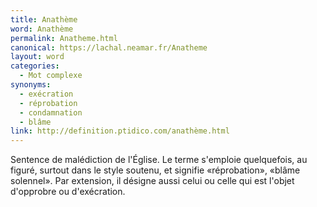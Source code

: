 ```yaml
---
title: Anathème
word: Anathème
permalink: Anatheme.html
canonical: https://lachal.neamar.fr/Anatheme
layout: word
categories:
  - Mot complexe
synonyms:
  - exécration
  - réprobation
  - condamnation
  - blâme
link: http://definition.ptidico.com/anathème.html
---
```


Sentence de malédiction de l'Église.
Le terme s'emploie quelquefois, au figuré, surtout dans le style soutenu, et signifie «réprobation», «blâme solennel».
Par extension, il désigne aussi celui ou celle qui est l'objet d'opprobre ou d'exécration. 

